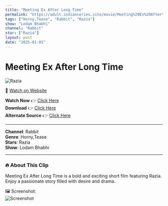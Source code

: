 ```yaml
---
title: "Meeting Ex After Long Time"
permalink: "https://adult.indianseries.site/movie/Meeting%20Ex%20After%20Long%20Time"
tags: ["Horny,Tease", "Rabbit", "Razia"]
show: "Lodam Bhabhi"
channel: "Rabbit"
star: ["Razia"]
layout: post
date: "2025-01-01"
---
```


# Meeting Ex After Long Time

![Razia](https://shorts.desisins.com/wp-content/uploads/2024/12/lodam-bhabhi-rabbit-DesiSins.com_.jpg)

🔗 [Watch on Website](https://adult.indianseries.site/movie/Meeting%20Ex%20After%20Long%20Time)

**Watch Now** 👉 [Click Here](https://adult.indianseries.site/movie/Meeting%20Ex%20After%20Long%20Time)  
**Download** 👉 [Click Here](https://adult.indianseries.site/movie/Meeting%20Ex%20After%20Long%20Time)  
**Alternate Source** 👉 [Click Here](https://adult.indianseries.site/movie/Meeting%20Ex%20After%20Long%20Time)

---

**Channel**: Rabbit  
**Genre**: Horny,Tease  
**Stars**: Razia  
**Show**: Lodam Bhabhi

---

### 🔥 About This Clip

Meeting Ex After Long Time is a bold and exciting short film featuring Razia. Enjoy a passionate story filled with desire and drama.
 
🖼️ Screenshot:  
![Screenshot](https://shorts.desisins.com/wp-content/uploads/2024/12/lodam-bhabhi-rabbit-DesiSins.com_.jpg)
